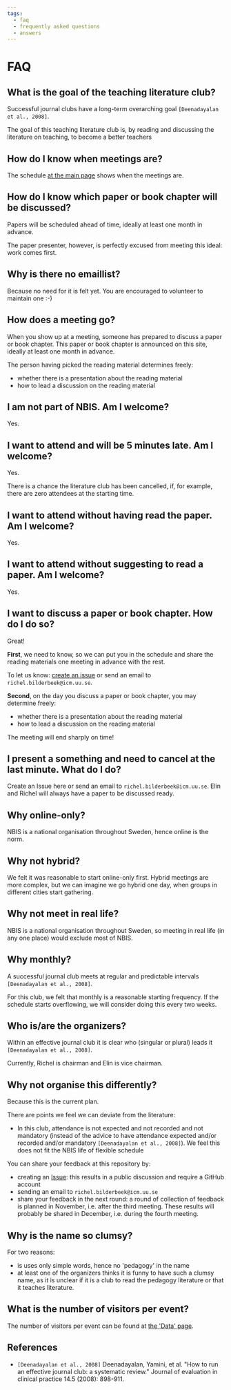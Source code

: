 ```yaml
---
tags:
  - faq
  - frequently asked questions
  - answers
---
```


# FAQ

## What is the goal of the teaching literature club?

Successful journal clubs have a long-term overarching
goal `[Deenadayalan et al., 2008]`.

The goal of this teaching literature club is,
by reading and discussing the literature on teaching,
to become a better teachers

## How do I know when meetings are?

The schedule [at the main page](README.md) shows when the meetings are.

## How do I know which paper or book chapter will be discussed?

Papers will be scheduled ahead of time,
ideally at least one month in advance.

The paper presenter, however, is perfectly excused
from meeting this ideal: work comes first.

## Why is there no emaillist?

Because no need for it is felt yet.
You are encouraged to volunteer to maintain one :-)

## How does a meeting go?

When you show up at a meeting,
someone has prepared to discuss a paper or book chapter.
This paper or book chapter is announced on this site,
ideally at least one month in advance.

The person having picked the reading material determines freely:

- whether there is a presentation about the reading material
- how to lead a discussion on the reading material

## I am not part of NBIS. Am I welcome?

Yes.

## I want to attend and will be 5 minutes late. Am I welcome?

Yes.

There is a chance the literature club has been cancelled, if,
for example, there are zero attendees at the starting time.

## I want to attend without having read the paper. Am I welcome?

Yes.

## I want to attend without suggesting to read a paper. Am I welcome?

Yes.

## I want to discuss a paper or book chapter. How do I do so?

Great!

**First**, we need to know, so we can put you in the schedule and share
the reading materials one meeting in advance with the rest.

To let us know:
[create an issue](https://github.com/NBISweden/teaching_literature_club/issues)
or send an email to `richel.bilderbeek@icm.uu.se`.

**Second**, on the day you discuss a paper or book chapter,
you may determine freely:

- whether there is a presentation about the reading material
- how to lead a discussion on the reading material

The meeting will end sharply on time!

## I present a something and need to cancel at the last minute. What do I do?

Create an Issue here or send an email to `richel.bilderbeek@icm.uu.se`.
Elin and Richel will always have a paper to be discussed ready.

## Why online-only?

NBIS is a national organisation throughout Sweden,
hence online is the norm.

## Why not hybrid?

We felt it was reasonable to start online-only first.
Hybrid meetings are more complex,
but we can imagine we go hybrid one day,
when groups in different cities start gathering.

## Why not meet in real life?

NBIS is a national organisation throughout Sweden,
so meeting in real life (in any one place) would exclude most of NBIS.

## Why monthly?

A successful journal club meets at
regular and predictable intervals `[Deenadayalan et al., 2008]`.

For this club, we felt that monthly is a reasonable starting frequency.
If the schedule starts overflowing,
we will consider doing this every two weeks.

## Who is/are the organizers?

Within an effective journal club it is clear who
(singular or plural) leads it `[Deenadayalan et al., 2008]`.

Currently, Richel is chairman and Elin is vice chairman.

## Why not organise this differently?

Because this is the current plan.

There are points we feel we can deviate from the literature:

- In this club, attendance is not expected and not recorded and not mandatory
  (instead of the advice to have attendance expected and/or recorded
  and/or mandatory `[Deenadayalan et al., 2008]`).
  We feel this does not fit the NBIS life of flexible schedule

You can share your feedback at this repository by:

- creating an [Issue](https://github.com/NBISweden/teaching_literature_club/issues):
  this results in a public discussion and require a GitHub account
- sending an email to `richel.bilderbeek@icm.uu.se`
- share your feedback in the next round:
  a round of collection of feedback is planned in November,
  i.e. after the third meeting.
  These results will probably be shared in December,
  i.e. during the fourth meeting.

## Why is the name so clumsy?

For two reasons:

- is uses only simple words, hence no 'pedagogy' in the name
- at least one of the organizers thinks
  it is funny to have such a clumsy name,
  as it is unclear if it is a club to
  read the pedagogy literature or that it
  teaches literature.

## What is the number of visitors per event?

The number of visitors per event can be found
at [the 'Data' page](data.md).

## References

- `[Deenadayalan et al., 2008]`
  Deenadayalan, Yamini, et al.
  "How to run an effective journal club: a systematic review."
  Journal of evaluation in clinical practice 14.5 (2008): 898-911.
